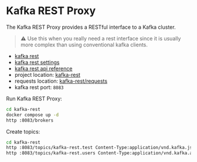 # Kafka REST Proxy

The Kafka REST Proxy provides a RESTful interface to a Kafka cluster.

> &#x26a0; Use this when you really need a rest interface since it is usually more complex than using conventional kafka clients.

- [kafka rest](https://docs.confluent.io/platform/current/kafka-rest/index.html)
- [kafka rest settings](https://docs.confluent.io/platform/current/kafka-rest/production-deployment/rest-proxy/config.html)
- [kafka rest api reference](https://docs.confluent.io/platform/current/kafka-rest/api.html)
- project location: [kafka-rest](https://github.com/sauljabin/kafka-sandbox/tree/main/kafka-rest)
- requests location: [kafka-rest/requests](https://github.com/sauljabin/kafka-sandbox/tree/main/kafka-rest/requests)
- kafka rest port: `8083`

Run Kafka REST Proxy:

```bash
cd kafka-rest
docker compose up -d
http :8083/brokers
```

Create topics:

```bash
cd kafka-rest
http :8083/topics/kafka-rest.test Content-Type:application/vnd.kafka.json.v2+json records:='[{ "key": "test", "value": "test" }]'
http :8083/topics/kafka-rest.users Content-Type:application/vnd.kafka.avro.v2+json < requests/produce-avro-message.json
```